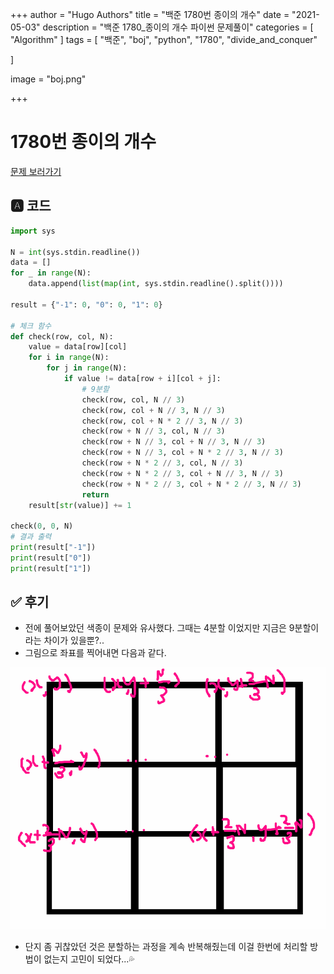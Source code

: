 +++
author = "Hugo Authors"
title = "백준 1780번 종이의 개수"
date = "2021-05-03"
description = "백준 1780_종이의 개수 파이썬 문제풀이"
categories = [
    "Algorithm"
]
tags = [
    "백준", "boj", "python", "1780", "divide_and_conquer"

]

image = "boj.png"

+++

# 1780번 종이의 개수

[문제 보러가기](https://www.acmicpc.net/problem/1780)

## 🅰 코드

```python
import sys

N = int(sys.stdin.readline())
data = []
for _ in range(N):
    data.append(list(map(int, sys.stdin.readline().split())))

result = {"-1": 0, "0": 0, "1": 0}

# 체크 함수
def check(row, col, N):
    value = data[row][col]
    for i in range(N):
        for j in range(N):
            if value != data[row + i][col + j]:
                # 9분할
                check(row, col, N // 3)
                check(row, col + N // 3, N // 3)
                check(row, col + N * 2 // 3, N // 3)
                check(row + N // 3, col, N // 3)
                check(row + N // 3, col + N // 3, N // 3)
                check(row + N // 3, col + N * 2 // 3, N // 3)
                check(row + N * 2 // 3, col, N // 3)
                check(row + N * 2 // 3, col + N // 3, N // 3)
                check(row + N * 2 // 3, col + N * 2 // 3, N // 3)
                return
    result[str(value)] += 1

check(0, 0, N)
# 결과 출력
print(result["-1"])
print(result["0"])
print(result["1"])

```


  ## ✅ 후기

  * 전에 풀어보았던 색종이 문제와 유사했다. 그때는 4분할 이었지만 지금은 9분할이라는 차이가 있을뿐?..
  * 그림으로 좌표를 찍어내면 다음과 같다.

  ![](캡처.PNG)

  * 단지 좀 귀찮았던 것은 분할하는 과정을 계속 반복해줬는데 이걸 한번에 처리할 방법이 없는지 고민이 되었다...💦